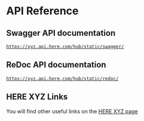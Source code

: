 # API Reference

## Swagger API documentation

[`https://xyz.api.here.com/hub/static/swagger/`](https://xyz.api.here.com/hub/static/swagger/)

## ReDoc API documentation

[`https://xyz.api.here.com/hub/static/redoc/`](https://xyz.api.here.com/hub/static/redoc/)

## HERE XYZ Links

You will find other useful links on the [HERE XYZ page](links.md)

